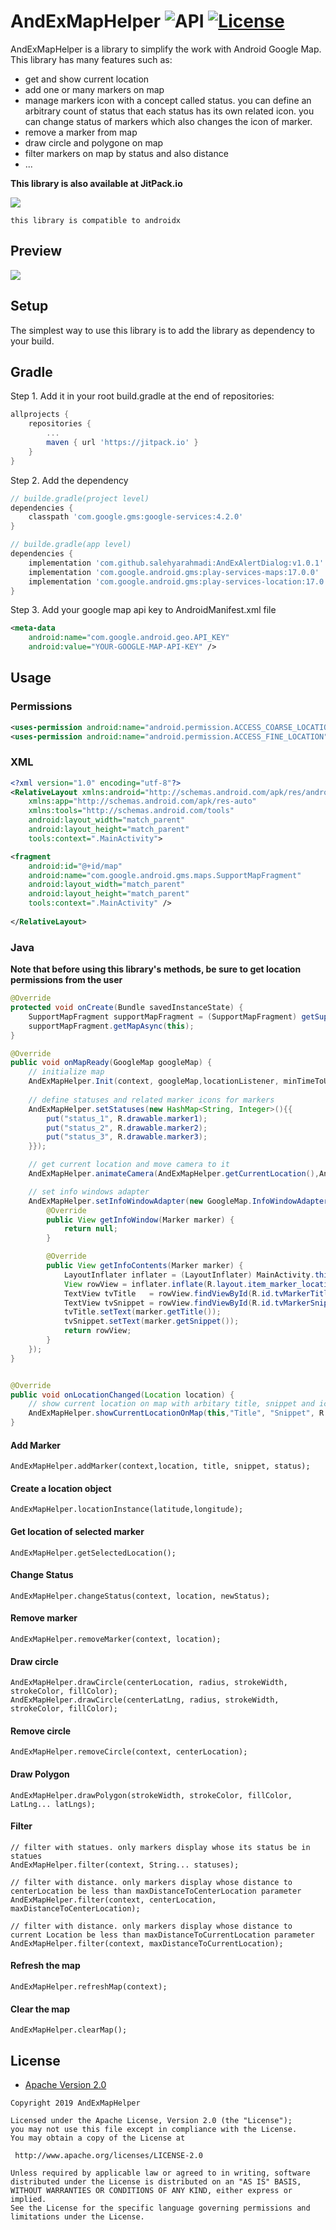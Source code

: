 AndExMapHelper ![API](https://img.shields.io/badge/API-17%2B-brightgreen.svg?style=flat) [![License](https://img.shields.io/badge/License-Apache%202.0-green.svg)](https://opensource.org/licenses/Apache-2.0)
===================

AndExMapHelper is a library to simplify the work with Android Google Map.
This library has many features such as: 
  - get and show current location
  - add one or many markers on map
  - manage markers icon with a concept called status. you can define an arbitrary count of status that each status has its own related icon. you can change status of markers which also changes the icon of marker.
  - remove a marker from map
  - draw circle and polygone on map
  - filter markers on map by status and also distance
  - ...
  



**This library is also available at JitPack.io**

[![](https://jitpack.io/v/salehyarahmadi/AndExMapHelper.svg)](https://jitpack.io/#salehyarahmadi/AndExMapHelper)



`this library is compatible to androidx`

## Preview
![](https://github.com/salehyarahmadi/AndExMapHelper/blob/master/andex-map-helper.gif)

## Setup
The simplest way to use this library is to add the library as dependency to your build.

## Gradle

Step 1. Add it in your root build.gradle at the end of repositories:

```gradle
allprojects {
	repositories {
		...
		maven { url 'https://jitpack.io' }
	}
}
```

Step 2. Add the dependency
  
```gradle
// builde.gradle(project level)
dependencies {    
	classpath 'com.google.gms:google-services:4.2.0'
}

// builde.gradle(app level)
dependencies {    
    implementation 'com.github.salehyarahmadi:AndExAlertDialog:v1.0.1'
    implementation 'com.google.android.gms:play-services-maps:17.0.0'
    implementation 'com.google.android.gms:play-services-location:17.0.0'
}
```
 
Step 3. Add your google map api key to AndroidManifest.xml file
  
```xml
<meta-data
    android:name="com.google.android.geo.API_KEY"
    android:value="YOUR-GOOGLE-MAP-API-KEY" />
```
 


## Usage

### Permissions
```xml
<uses-permission android:name="android.permission.ACCESS_COARSE_LOCATION" />
<uses-permission android:name="android.permission.ACCESS_FINE_LOCATION" />
```

### XML
```xml
<?xml version="1.0" encoding="utf-8"?>
<RelativeLayout xmlns:android="http://schemas.android.com/apk/res/android"
    xmlns:app="http://schemas.android.com/apk/res-auto"
    xmlns:tools="http://schemas.android.com/tools"
    android:layout_width="match_parent"
    android:layout_height="match_parent"
    tools:context=".MainActivity">

<fragment
    android:id="@+id/map"
    android:name="com.google.android.gms.maps.SupportMapFragment"
    android:layout_width="match_parent"
    android:layout_height="match_parent"
    tools:context=".MainActivity" />
    
</RelativeLayout>
```

### Java

**Note that before using this library's methods, be sure to get location permissions from the user**


```java
@Override
protected void onCreate(Bundle savedInstanceState) {
    SupportMapFragment supportMapFragment = (SupportMapFragment) getSupportFragmentManager().findFragmentById(R.id.map);
    supportMapFragment.getMapAsync(this);
}

@Override
public void onMapReady(GoogleMap googleMap) {
    // initialize map
    AndExMapHelper.Init(context, googleMap,locationListener, minTimeToUpdateLocation, minDistanceToUpdateLocation);
        
    // define statuses and related marker icons for markers
    AndExMapHelper.setStatuses(new HashMap<String, Integer>(){{
        put("status_1", R.drawable.marker1);
        put("status_2", R.drawable.marker2);
        put("status_3", R.drawable.marker3);
    }});

    // get current location and move camera to it
    AndExMapHelper.animateCamera(AndExMapHelper.getCurrentLocation(),AndExMapHelper.DEFAULT_ZOOM);

    // set info windows adapter
    AndExMapHelper.setInfoWindowAdapter(new GoogleMap.InfoWindowAdapter() {
        @Override
        public View getInfoWindow(Marker marker) {
            return null;
        }

        @Override
        public View getInfoContents(Marker marker) {
            LayoutInflater inflater = (LayoutInflater) MainActivity.this.getSystemService(Context.LAYOUT_INFLATER_SERVICE);
            View rowView = inflater.inflate(R.layout.item_marker_location, null);
            TextView tvTitle   = rowView.findViewById(R.id.tvMarkerTitle);
            TextView tvSnippet = rowView.findViewById(R.id.tvMarkerSnippet);
            tvTitle.setText(marker.getTitle());
            tvSnippet.setText(marker.getSnippet());
            return rowView;
        }
    });
}


@Override
public void onLocationChanged(Location location) {
    // show current location on map with arbitary title, snippet and icon
    AndExMapHelper.showCurrentLocationOnMap(this,"Title", "Snippet", R.drawable.ic_current_location);
}
```
    
    



#### Add Marker
    AndExMapHelper.addMarker(context,location, title, snippet, status);

#### Create a location object
    AndExMapHelper.locationInstance(latitude,longitude);

#### Get location of selected marker
    AndExMapHelper.getSelectedLocation();

#### Change Status
    AndExMapHelper.changeStatus(context, location, newStatus);

#### Remove marker
    AndExMapHelper.removeMarker(context, location);

#### Draw circle
    AndExMapHelper.drawCircle(centerLocation, radius, strokeWidth, strokeColor, fillColor);
    AndExMapHelper.drawCircle(centerLatLng, radius, strokeWidth, strokeColor, fillColor);

#### Remove circle
    AndExMapHelper.removeCircle(context, centerLocation);

#### Draw Polygon
    AndExMapHelper.drawPolygon(strokeWidth, strokeColor, fillColor, LatLng... latLngs);

#### Filter
    // filter with statues. only markers display whose its status be in statues
    AndExMapHelper.filter(context, String... statuses); 

    // filter with distance. only markers display whose distance to centerLocation be less than maxDistanceToCenterLocation parameter
    AndExMapHelper.filter(context, centerLocation, maxDistanceToCenterLocation);

    // filter with distance. only markers display whose distance to current Location be less than maxDistanceToCurrentLocation parameter
    AndExMapHelper.filter(context, maxDistanceToCurrentLocation);

#### Refresh the map
    AndExMapHelper.refreshMap(context);

#### Clear the map
    AndExMapHelper.clearMap();


    


        
 ## License

* [Apache Version 2.0](http://www.apache.org/licenses/LICENSE-2.0.html)

```
Copyright 2019 AndExMapHelper

Licensed under the Apache License, Version 2.0 (the "License");
you may not use this file except in compliance with the License.
You may obtain a copy of the License at

 http://www.apache.org/licenses/LICENSE-2.0

Unless required by applicable law or agreed to in writing, software
distributed under the License is distributed on an "AS IS" BASIS,
WITHOUT WARRANTIES OR CONDITIONS OF ANY KIND, either express or implied.
See the License for the specific language governing permissions and
limitations under the License.
       
